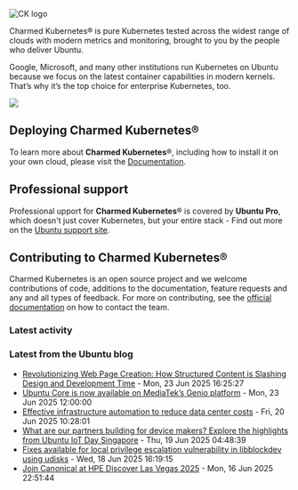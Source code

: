 ![CK logo](https://assets.ubuntu.com/v1/451d4cf4-Charmed+Kubernetes_RGB_onWhite_2022.svg)

Charmed Kubernetes® is pure Kubernetes tested across the widest range of clouds with modern metrics and monitoring, brought to you by the people who deliver Ubuntu.

Google, Microsoft, and many other institutions run Kubernetes on Ubuntu because we focus on the latest container capabilities in modern kernels. That’s why it’s the top choice for enterprise Kubernetes, too.

![](https://assets.ubuntu.com/v1/843c77b6-juju-at-a-glace.svg)

## Deploying Charmed Kubernetes®

To learn more about **Charmed Kubernetes**®, including how to install it on your own cloud, please visit the [Documentation][docs].

## Professional support

Professional upport for **Charmed Kubernetes**® is covered by **Ubuntu Pro**, which doesn't just cover Kubernetes, but your entire stack - Find out more on the [Ubuntu support site](https://ubuntu.com/support).

## Contributing to Charmed Kubernetes®

Charmed Kubernetes is an open source project and we welcome contributions of code, additions to the documentation, feature requests and any and all types of feedback. For more on contributing, see the [official documentation][get-in-touch] on how to contact the team.

<!-- LINKS -->
[docs]: https://ubuntu.com/kubernetes/docs
[get-in-touch]: https://ubuntu.com/kubernetes/docs/get-in-touch

### Latest activity

<!-- activity starts -->

<!-- activity ends -->

<!-- roadmap starts -->

<!-- roadmap ends -->

### Latest from the Ubuntu blog

<!-- blog starts -->
* [Revolutionizing Web Page Creation: How Structured Content is Slashing Design and Development Time](https://ubuntu.com//blog/revolutionizing-web-page-creation-how-structured-content-is-slashing-design-and-development-time) - Mon, 23 Jun 2025 16:25:27 
* [Ubuntu Core is now available on MediaTek’s Genio platform](https://ubuntu.com//blog/ubuntu-core-is-now-available-on-mediateks-genio-platform) - Mon, 23 Jun 2025 12:00:00 
* [Effective infrastructure automation to reduce data center costs](https://ubuntu.com//blog/effective-infrastructure-automation-to-reduce-data-center-costs) - Fri, 20 Jun 2025 10:28:01 
* [What are our partners building for device makers? Explore the highlights from Ubuntu IoT Day Singapore](https://ubuntu.com//blog/highlights-iot-day-singapore) - Thu, 19 Jun 2025 04:48:39 
* [Fixes available for local privilege escalation vulnerability in libblockdev using udisks](https://ubuntu.com//blog/udisks-libblockdev-lpe-vulnerability-fixes-available) - Wed, 18 Jun 2025 16:19:15 
* [Join Canonical at HPE Discover Las Vegas 2025](https://ubuntu.com//blog/canonical-at-hpe-discover-las-vegas-2025) - Mon, 16 Jun 2025 22:51:44 
<!-- blog ends -->
